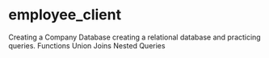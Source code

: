 # employee_client
Creating a Company Database
creating a relational database and practicing queries.
Functions
Union
Joins
Nested Queries
